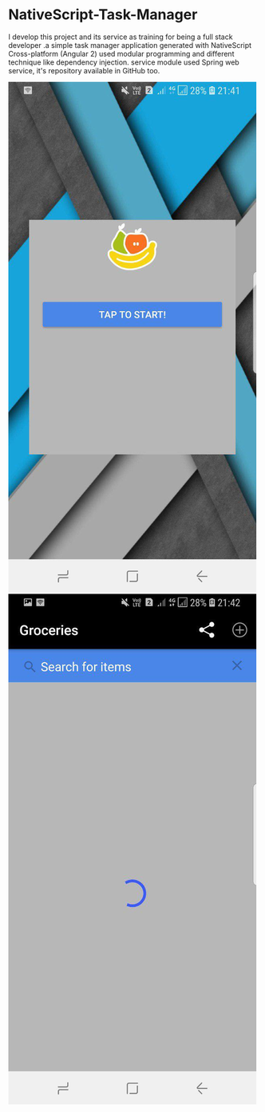 # NativeScript-Task-Manager

I develop this project and its service as training for being a full stack developer .a simple task manager application generated with NativeScript Cross-platform (Angular 2) used modular programming and different technique like dependency injection. service module used Spring web service, it's repository available in GitHub too.




![Screenshot1](todo1.jpg)
![Screenshot2](todo2.jpg)

